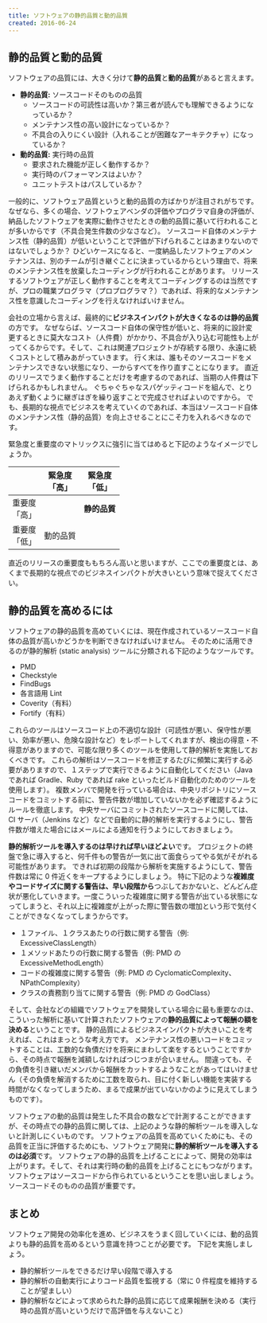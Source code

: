 ```yaml
---
title: ソフトウェアの静的品質と動的品質
created: 2016-06-24
---
```


静的品質と動的品質
----

ソフトウェアの品質には、大きく分けて**静的品質**と**動的品質**があると言えます。

* **静的品質:** ソースコードそのものの品質
  * ソースコードの可読性は高いか？第三者が読んでも理解できるようになっているか？
  * メンテナンス性の高い設計になっているか？
  * 不具合の入りにくい設計（入れることが困難なアーキテクチャ）になっているか？
* **動的品質:** 実行時の品質
  * 要求された機能が正しく動作するか？
  * 実行時のパフォーマンスはよいか？
  * ユニットテストはパスしているか？

一般的に、ソフトウェア品質というと動的品質の方ばかりが注目されがちです。
なぜなら、多くの場合、ソフトウェアベンダの評価やプログラマ自身の評価が、納品したソフトウェアを実際に動作させたときの動的品質に基いて行われることが多いからです（不具合発生件数の少なさなど）。
ソースコード自体のメンテナンス性（静的品質）が低いということで評価が下げられることはあまりないのではないでしょうか？
ひどいケースになると、一度納品したソフトウェアのメンテナンスは、別のチームが引き継ぐことに決まっているからという理由で、将来のメンテナンス性を放棄したコーディングが行われることがあります。
リリースするソフトウェアが正しく動作することを考えてコーディングするのは当然ですが、プロの職業プログラマ（プロプログラマ？）であれば、将来的なメンテナンス性を意識したコーディングを行えなければいけません。

会社の立場から言えば、最終的に**ビジネスインパクトが大きくなるのは静的品質**の方です。
なぜならば、ソースコード自体の保守性が低いと、将来的に設計変更するときに莫大なコスト（人件費）がかかり、不具合が入り込む可能性も上がってくるからです。そして、これは関連プロジェクトが存続する限り、永遠に続くコストとして積みあがっていきます。
行く末は、誰もそのソースコードをメンテナンスできない状態になり、一からすべてを作り直すことになります。
直近のリリースでうまく動作することだけを考慮するのであれば、当期の人件費は下げられるかもしれません。
ぐちゃぐちゃなスパゲッティコードを組んで、とりあえず動くように継ぎはぎを繰り返すことで完成させればよいのですから。
でも、長期的な視点でビジネスを考えていくのであれば、本当はソースコード自体のメンテナンス性（静的品質）を向上させることにこそ力を入れるべきなのです。

緊急度と重要度のマトリックスに強引に当てはめると下記のようなイメージでしょうか。

| 　　 | 緊急度<br>「高」 | 緊急度<br>「低」 |
| ---- | :----: | :----: |
| 重要度<br>「高」 | 　 | **静的品質** |
| 重要度<br>「低」 | 動的品質 | 　 |

直近のリリースの重要度ももちろん高いと思いますが、ここでの重要度とは、あくまで長期的な視点でのビジネスインパクトが大きいという意味で捉えてください。


静的品質を高めるには
----

ソフトウェアの静的品質を高めていくには、現在作成されているソースコード自体の品質が高いかどうかを判断できなければいけません。
そのために活用できるのが静的解析 (static analysis) ツールに分類される下記のようなツールです。

* PMD
* Checkstyle
* FindBugs
* 各言語用 Lint
* Coverity（有料）
* Fortify（有料）

これらのツールはソースコード上の不適切な設計（可読性が悪い、保守性が悪い、効率が悪い、危険な設計など）をレポートしてくれますが、検出の得意・不得意がありますので、可能な限り多くのツールを使用して静的解析を実施しておくべきです。
これらの解析はソースコードを修正するたびに頻繁に実行する必要がありますので、１ステップで実行できるように自動化してください（Java であれば Gradle、Ruby であれば rake といったビルド自動化のためのツールを使用します）。
複数メンバで開発を行っている場合は、中央リポジトリにソースコードをコミットする前に、警告件数が増加していないかを必ず確認するようにルールを徹底します。
中央サーバにコミットされたソースコードに関しては、CI サーバ（Jenkins など）などで自動的に静的解析を実行するようにし、警告件数が増えた場合にはメールによる通知を行うようにしておきましょう。

**静的解析ツールを導入するのは早ければ早いほどよい**です。
プロジェクトの終盤で急に導入すると、何千件もの警告が一気に出て面食らってやる気がそがれる可能性があります。
できれば初期の段階から解析を実施するようにして、警告件数は常に 0 件近くをキープするようにしましょう。
特に下記のような**複雑度やコードサイズに関する警告は、早い段階から**つぶしておかないと、どんどん症状が悪化していきます。一度こういった複雑度に関する警告が出ている状態になってしまうと、それ以上に複雑度が上がった際に警告数の増加という形で気付くことができなくなってしまうからです。

* １ファイル、１クラスあたりの行数に関する警告（例: ExcessiveClassLength）
* １メソッドあたりの行数に関する警告（例: PMD の ExcessiveMethodLength）
* コードの複雑度に関する警告（例: PMD の CyclomaticComplexity、NPathComplexity）
* クラスの責務割り当てに関する警告（例: PMD の GodClass）

そして、会社などの組織でソフトウェアを開発している場合に最も重要なのは、こういった解析に基いて計算されたソフトウェアの**静的品質によって報酬の額を決める**ということです。
静的品質によるビジネスインパクトが大きいことを考えれば、これはまっとうな考え方です。
メンテナンス性の悪いコードをコミットすることは、工数的な負債だけを将来にまわして楽をするということですから、その時点で報酬を減額しなければつじつまが合いません。
間違っても、その負債を引き継いだメンバから報酬をカットするようなことがあってはいけません（その負債を解消するために工数を取られ、目に付く新しい機能を実装する時間がなくなってしまうため、まるで成果が出ていないかのように見えてしまうものです）。

ソフトウェアの動的品質は発生した不具合の数などで計測することができますが、その時点での静的品質に関しては、上記のような静的解析ツールを導入しないと計測しにくいものです。
ソフトウェアの品質を高めていくためにも、その品質を正当に評価するためにも、ソフトウェア開発に**静的解析ツールを導入するのは必須**です。
ソフトウェアの静的品質を上げることによって、開発の効率は上がります。そして、それは実行時の動的品質を上げることにもつながります。
ソフトウェアはソースコードから作られているということを思い出しましょう。ソースコードそのものの品質が重要です。


まとめ
----
ソフトウェア開発の効率化を進め、ビジネスをうまく回していくには、動的品質よりも静的品質を高めるという意識を持つことが必要です。
下記を実施しましょう。

* 静的解析ツールをできるだけ早い段階で導入する
* 静的解析の自動実行によりコード品質を監視する（常に 0 件程度を維持することが望ましい）
* 静的解析などによって求められた静的品質に応じて成果報酬を決める（実行時の品質が高いというだけで高評価を与えないこと）

